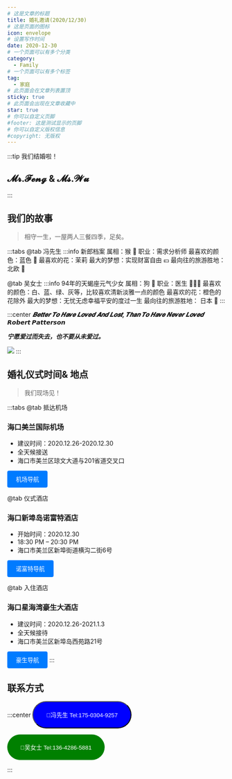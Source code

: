```yaml
---
# 这是文章的标题
title: 婚礼邀请(2020/12/30)
# 这是页面的图标
icon: envelope
# 设置写作时间
date: 2020-12-30
# 一个页面可以有多个分类
category:
  - Family
# 一个页面可以有多个标签
tag:
  - 家庭
# 此页面会在文章列表置顶
sticky: true
# 此页面会出现在文章收藏中
star: true
# 你可以自定义页脚
#footer: 这是测试显示的页脚
# 你可以自定义版权信息
#copyright: 无版权
---
```

:::tip 我们结婚啦！
## 𝓜𝓻.𝓕𝓮𝓷𝓰 & 𝓜𝓼.𝓦𝓾
:::

## 我们的故事 

>相守一生，一屋两人三餐四季，足矣。

:::tabs 
@tab 冯先生
:::info 新郎档案
属相：猴 :monkey:
职业：需求分析师
最喜欢的颜色：蓝色 🔵
最喜欢的花：茉莉 
最大的梦想：实现财富自由 💴
最向往的旅游胜地：北欧 🏰

@tab 吴女士
:::info 94年的天蝎座元气少女
属相：狗 :dog:
职业：医生 👩🏻‍⚕
最喜欢的颜色：白、蓝、绿、灰等，比较喜欢清新淡雅一点的颜色
最喜欢的花：橙色的花除外
最大的梦想：无忧无虑幸福平安的度过一生
最向往的旅游胜地： 日本 :japan:
:::

:::center
***𝑩𝒆𝒕𝒕𝒆𝒓 𝑻𝒐 𝑯𝒂𝒗𝒆 𝑳𝒐𝒗𝒆𝒅 𝑨𝒏𝒅 𝑳𝒐𝒔𝒕, 𝑻𝒉𝒂𝒏 𝑻𝒐 𝑯𝒂𝒗𝒆 𝑵𝒆𝒗𝒆𝒓 𝑳𝒐𝒗𝒆𝒅***
***𝙍𝙤𝙗𝙚𝙧𝙩 𝙋𝙖𝙩𝙩𝙚𝙧𝙨𝙤𝙣***

***宁愿爱过而失去，也不要从未爱过。***




![](https://pan.4a1801.life/d/Onedrive-4A1801/%E4%B8%AA%E4%BA%BA%E5%BB%BA%E7%AB%99/assets/article/%E5%AE%B6%E5%BA%AD/20201117%E7%BB%93%E5%A9%9A%E7%85%A7.jpg)
:::
## 婚礼仪式时间& 地点

> 我们现场见！

:::tabs 
@tab 抵达机场



### 海口美兰国际机场
- 建议时间：2020.12.26-2020.12.30
- 全天候接送
- 海口市美兰区琼文大道与201省道交叉口

<button type="button" style="padding: 10px 20px; background-color: #007bff; color: #fff; border: none; border-radius: 4px;" onclick="window.location.href='https://amap.com/place/B03820000A'">机场导航</button>


@tab 仪式酒店

### 海口新埠岛诺富特酒店
- 开始时间：2020.12.30
- 18:30 PM – 20:30 PM
- 海口市美兰区新埠街道横沟二街6号

<button type="button" style="padding: 10px 20px; background-color: #007bff; color: #fff; border: none; border-radius: 4px;" onclick="window.location.href='https://amap.com/place/B0FFIZJDQ6'">诺富特导航</button>
 
@tab 入住酒店

### 海口星海湾豪生大酒店
- 建议时间：2020.12.26-2021.1.3
- 全天候接待
- 海口市美兰区新埠岛西苑路21号

<button type="button" style="padding: 10px 20px; background-color: #007bff; color: #fff; border: none; border-radius: 4px;" onclick="window.location.href='https://amap.com/place/B03820OJQB'">豪生导航</button>
:::



## 联系方式
:::center
<button type="button" style="padding: 20px 30px; background-color: blue; color: #fff; border: 100; border-radius: 50px;" onclick="window.location.href='tel:17503049257'">🤙冯先生 Tel:175-0304-9257</button>


<button type="button" style="padding: 20px 30px; background-color: green; color: #fff; border: none; border-radius: 50px;" onclick="window.location.href='tel:13642865881'">🤙吴女士 Tel:136-4286-5881</button>

:::

